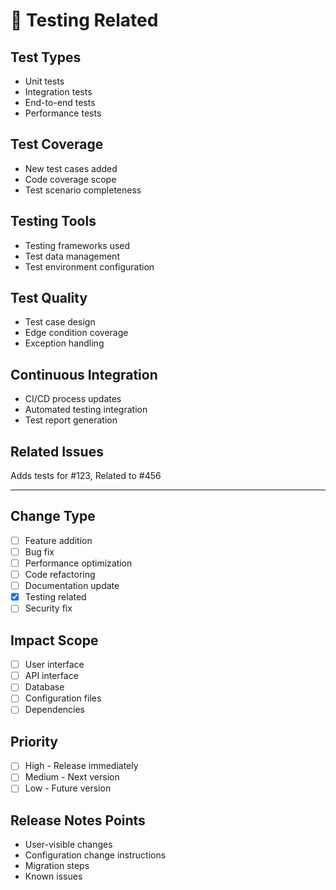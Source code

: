 # 🧪 Testing Related

## Test Types
- Unit tests
- Integration tests
- End-to-end tests
- Performance tests

## Test Coverage
- New test cases added
- Code coverage scope
- Test scenario completeness

## Testing Tools
- Testing frameworks used
- Test data management
- Test environment configuration

## Test Quality
- Test case design
- Edge condition coverage
- Exception handling

## Continuous Integration
- CI/CD process updates
- Automated testing integration
- Test report generation

## Related Issues
Adds tests for #123, Related to #456

---

## Change Type
- [ ] Feature addition
- [ ] Bug fix
- [ ] Performance optimization
- [ ] Code refactoring
- [ ] Documentation update
- [x] Testing related
- [ ] Security fix

## Impact Scope
- [ ] User interface
- [ ] API interface
- [ ] Database
- [ ] Configuration files
- [ ] Dependencies

## Priority
- [ ] High - Release immediately
- [ ] Medium - Next version
- [ ] Low - Future version

## Release Notes Points
- User-visible changes
- Configuration change instructions
- Migration steps
- Known issues 